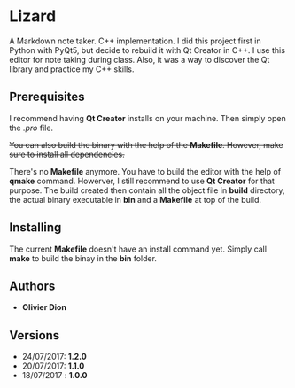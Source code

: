 # Lizard

A Markdown note taker. C++ implementation. I did this project first in Python with PyQt5, but decide to rebuild it with Qt Creator in C++. I use this editor for note taking during class. Also, it was a way to discover the Qt library and practice my C++ skills.

## Prerequisites

I recommend having **Qt Creator** installs on your machine. Then simply open the *.pro* file.

~~You can also build the binary with the help of the **Makefile**. However, make sure to install all dependencies.~~

There's no **Makefile** anymore. You have to build the editor with the help of **qmake** command. Howerver, I still recommend to use **Qt Creator** for that purpose. The build created then contain all the object file in **build** directory, the actual binary executable in **bin** and a **Makefile** at top of the build.

## Installing
The current **Makefile** doesn't have an install command yet. Simply call **make** to build the binay in the **bin** folder.

## Authors

- **Olivier Dion**

## Versions

- 24/07/2017: **1.2.0**
- 20/07/2017: **1.1.0**
- 18/07/2017 : **1.0.0**